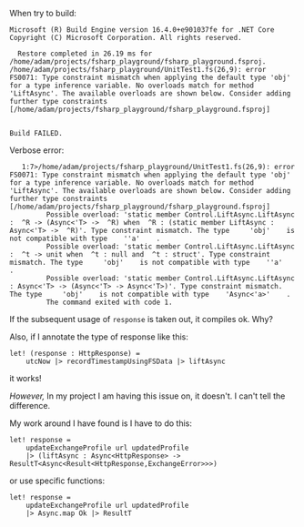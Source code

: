 When try to build:

```$ dotnet build
Microsoft (R) Build Engine version 16.4.0+e901037fe for .NET Core
Copyright (C) Microsoft Corporation. All rights reserved.

  Restore completed in 26.19 ms for /home/adam/projects/fsharp_playground/fsharp_playground.fsproj.
/home/adam/projects/fsharp_playground/UnitTest1.fs(26,9): error FS0071: Type constraint mismatch when applying the default type 'obj' for a type inference variable. No overloads match for method 'LiftAsync'. The available overloads are shown below. Consider adding further type constraints [/home/adam/projects/fsharp_playground/fsharp_playground.fsproj]


Build FAILED.
```

Verbose error:

```        
   1:7>/home/adam/projects/fsharp_playground/UnitTest1.fs(26,9): error FS0071: Type constraint mismatch when applying the default type 'obj' for a type inference variable. No overloads match for method 'LiftAsync'. The available overloads are shown below. Consider adding further type constraints [/home/adam/projects/fsharp_playground/fsharp_playground.fsproj]
         Possible overload: 'static member Control.LiftAsync.LiftAsync :  ^R -> (Async<'T> ->  ^R) when  ^R : (static member LiftAsync : Async<'T> ->  ^R)'. Type constraint mismatch. The type     'obj'    is not compatible with type    ''a'    .
         Possible overload: 'static member Control.LiftAsync.LiftAsync :  ^t -> unit when  ^t : null and  ^t : struct'. Type constraint mismatch. The type     'obj'    is not compatible with type    ''a'    .
         Possible overload: 'static member Control.LiftAsync.LiftAsync : Async<'T> -> (Async<'T> -> Async<'T>)'. Type constraint mismatch. The type     'obj'    is not compatible with type    'Async<'a>'    .
         The command exited with code 1.
```

If the subsequent usage of `response` is taken out, it compiles ok. Why?

Also, if I annotate the type of response like this:
```
let! (response : HttpResponse) =
    utcNow |> recordTimestampUsingFSData |> liftAsync
```
it works!

_However,_ In my project I am having this issue on, it doesn't. I can't tell the difference.

My work around I have found is I have to do this:

```
let! response =
    updateExchangeProfile url updatedProfile
    |> (liftAsync : Async<HttpResponse> -> ResultT<Async<Result<HttpResponse,ExchangeError>>>)
```

or use specific functions:

```
let! response =
    updateExchangeProfile url updatedProfile
    |> Async.map Ok |> ResultT    
```
